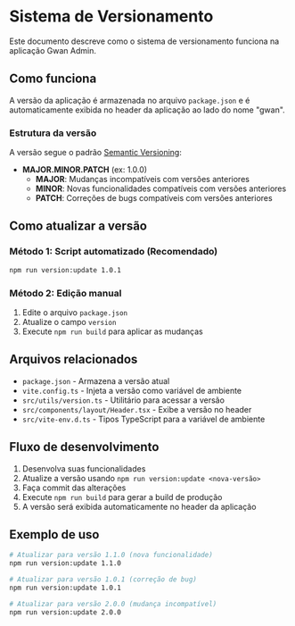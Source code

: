 # Sistema de Versionamento

Este documento descreve como o sistema de versionamento funciona na aplicação Gwan Admin.

## Como funciona

A versão da aplicação é armazenada no arquivo `package.json` e é automaticamente exibida no header da aplicação ao lado do nome "gwan".

### Estrutura da versão

A versão segue o padrão [Semantic Versioning](https://semver.org/):

- **MAJOR.MINOR.PATCH** (ex: 1.0.0)
  - **MAJOR**: Mudanças incompatíveis com versões anteriores
  - **MINOR**: Novas funcionalidades compatíveis com versões anteriores
  - **PATCH**: Correções de bugs compatíveis com versões anteriores

## Como atualizar a versão

### Método 1: Script automatizado (Recomendado)

```bash
npm run version:update 1.0.1
```

### Método 2: Edição manual

1. Edite o arquivo `package.json`
2. Atualize o campo `version`
3. Execute `npm run build` para aplicar as mudanças

## Arquivos relacionados

- `package.json` - Armazena a versão atual
- `vite.config.ts` - Injeta a versão como variável de ambiente
- `src/utils/version.ts` - Utilitário para acessar a versão
- `src/components/layout/Header.tsx` - Exibe a versão no header
- `src/vite-env.d.ts` - Tipos TypeScript para a variável de ambiente

## Fluxo de desenvolvimento

1. Desenvolva suas funcionalidades
2. Atualize a versão usando `npm run version:update <nova-versão>`
3. Faça commit das alterações
4. Execute `npm run build` para gerar a build de produção
5. A versão será exibida automaticamente no header da aplicação

## Exemplo de uso

```bash
# Atualizar para versão 1.1.0 (nova funcionalidade)
npm run version:update 1.1.0

# Atualizar para versão 1.0.1 (correção de bug)
npm run version:update 1.0.1

# Atualizar para versão 2.0.0 (mudança incompatível)
npm run version:update 2.0.0
```
